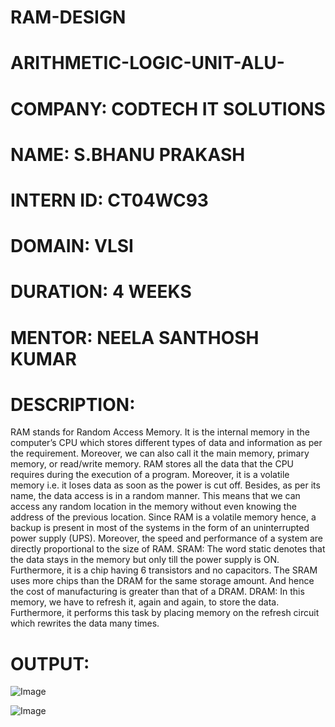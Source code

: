 # RAM-DESIGN
# ARITHMETIC-LOGIC-UNIT-ALU-
# COMPANY: CODTECH IT SOLUTIONS
# NAME: S.BHANU PRAKASH
# INTERN ID: CT04WC93
# DOMAIN: VLSI
# DURATION: 4 WEEKS
# MENTOR: NEELA SANTHOSH KUMAR
# DESCRIPTION:
RAM stands for Random Access Memory. It is the internal memory in the computer’s CPU which stores different types of data and information as per the requirement. Moreover, we can also call it the main memory, primary memory, or read/write memory. RAM stores all the data that the CPU requires during the execution of a program. Moreover, it is a volatile memory i.e. it loses data as soon as the power is cut off. Besides, as per its name, the data access is in a random manner. This means that we can access any random location in the memory without even knowing the address of the previous location. Since RAM is a volatile memory hence, a backup is present in most of the systems in the form of an uninterrupted power supply (UPS). Moreover, the speed and performance of a system are directly proportional to the size of RAM.
SRAM: The word static denotes that the data stays in the memory but only till the power supply is ON. Furthermore, it is a chip having 6 transistors and no capacitors. The SRAM uses more chips than the DRAM for the same storage amount. And hence the cost of manufacturing is greater than that of a DRAM.
DRAM: In this memory, we have to refresh it, again and again, to store the data. Furthermore, it performs this task by placing memory on the refresh circuit which rewrites the data many times. 
# OUTPUT: 
![Image](https://github.com/user-attachments/assets/299889b0-5df6-45b2-8689-cfad5595d33c)

![Image](https://github.com/user-attachments/assets/1934f9e2-7aa6-48de-a914-ffdaeb2b5cb1)
